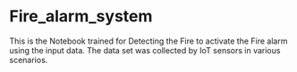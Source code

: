 # Fire_alarm_system
This is the Notebook trained for Detecting the Fire to activate the Fire alarm using the input data. The data set was collected by IoT sensors in various scenarios.
